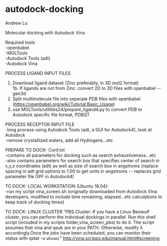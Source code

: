 # autodock-docking

Andrew Lu  
  
Molecular docking with Autodock Vina  
  
Required tools  
-openbabel  
-MGLTools  
-Autodock Tools (adt)  
-Autodock Vina  
    
PROCESS LIGAND INPUT FILES  
1. Download ligand dataset (Zinc preferably, in 3D mol2 format)  
1b. If ligands are not from Zinc: convert 2D to 3D files with openbabel --gen3d   
2. Split multimolecule file into seperate PDB files with openbabel (https://openbabel.org/wiki/Tutorial:Basic_Usage)  
3. use MGLTools/utilities24/prepare_ligand4.py to convert PDB to Autodock specific file format, PDBQT  
   
PROCESS RECEPTOR INPUT FILE   
-long process using Autodock Tools (adt, a GUI for Autodock4), look at Autodock    
-remove crystallized waters, add all Hydrogens...etc   
   
PREPARE TO DOCK- Conf.txt   
-contains all parameters for docking such as search exhaustiveness...etc   
-also contains parameters for search box that specifies center of search in x,y,z coordinates (adt) as well as size of search box in angstroms (replace spacing in adt grid options to 1.00 to get units in angstroms -- replaces grid parameter file GPF in Autodock4)
    
TO DOCK- LOCAL WORKSTATION (Ubuntu 16.04):    
-run my script vina_screen.sh (originally downloaded from Autodock Vina developers, modified to include time remaining, elapsed...etc calculations to keep track of docking times)      
     
TO DOCK- LINUX CLUSTER
"PBS Cluster: If you have a Linux Beowulf cluster, you can perform the individual dockings in parallel. Run this shell script (included in my scripts folder,vina_screen_pbs) to do it. The script assumes that vina and qsub are in your PATH. Otherwise, modify it accordingly.Once the jobs have been scheduled, you can monitor their status with qstat -u `whoami`" 
http://vina.scripps.edu/manual.html#screening


 
  
